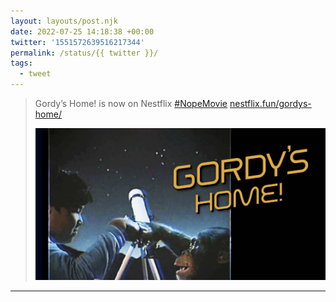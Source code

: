 ```yaml
---
layout: layouts/post.njk
date: 2022-07-25 14:18:38 +00:00
twitter: '1551572639516217344'
permalink: /status/{{ twitter }}/
tags: 
  - tweet
---
```


> Gordy’s Home! is now on Nestflix [#NopeMovie](https://twitter.com/hashtag/NopeMovie) [nestflix.fun/gordys-home/](https://nestflix.fun/gordys-home/)
> 
> [![Gordy’s Home](/img/gordys-home-thumb-1200w.jpg)](https://nestflix.fun/gordys-home/)

---
